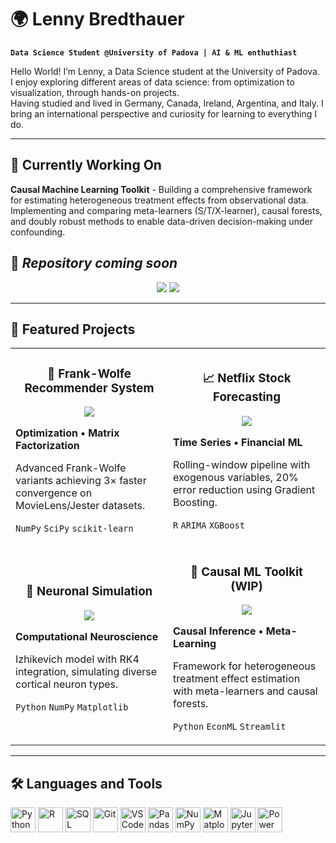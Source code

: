 # 🌍 Lenny Bredthauer

**`Data Science Student @University of Padova | AI & ML enthuthiast`**

Hello World! I’m Lenny, a Data Science student at the University of Padova.  
I enjoy exploring different areas of data science: from optimization to visualization, through hands-on projects.  
Having studied and lived in Germany, Canada, Ireland, Argentina, and Italy. I bring an international perspective and curiosity for learning to everything I do.  

---

## 🚀 Currently Working On

**Causal Machine Learning Toolkit** - Building a comprehensive framework for estimating heterogeneous treatment effects from observational data. Implementing and comparing meta-learners (S/T/X-learner), causal forests, and doubly robust methods to enable data-driven decision-making under confounding.

🔗 *Repository coming soon*
---

<p align="center">
  <a href="mailto:lennart.bredthauer@gmail.com"><img src="https://img.shields.io/badge/Email-D14836?style=flat&logo=gmail&logoColor=white"/></a>
  <a href="https://www.linkedin.com/in/lennart-bredthauer-249b53243/"><img src="https://img.shields.io/badge/LinkedIn-0A66C2?style=flat&logo=linkedin&logoColor=white"/></a>
</p>


---

## 💼 Featured Projects

<table>
  <tr>
    <td width="50%">
      <h3 align="center">🎯 Frank-Wolfe Recommender System</h3>
      <p align="center">
        <a href="https://github.com/Lenny945/frank-wolfe-recommender">
          <img src="https://img.shields.io/badge/View-Repo-blue?style=for-the-badge&logo=github"/>
        </a>
      </p>
      <p><strong>Optimization • Matrix Factorization</strong></p>
      <p>Advanced Frank-Wolfe variants achieving 3× faster convergence on MovieLens/Jester datasets.</p>
      <p><code>NumPy</code> <code>SciPy</code> <code>scikit-learn</code></p>
    </td>
    <td width="50%">
      <h3 align="center">📈 Netflix Stock Forecasting</h3>
      <p align="center">
        <a href="https://github.com/Lenny945/netflix-forecasting-r">
          <img src="https://img.shields.io/badge/View-Repo-blue?style=for-the-badge&logo=github"/>
        </a>
      </p>
      <p><strong>Time Series • Financial ML</strong></p>
      <p>Rolling-window pipeline with exogenous variables, 20% error reduction using Gradient Boosting.</p>
      <p><code>R</code> <code>ARIMA</code> <code>XGBoost</code></p>
    </td>
  </tr>
  <tr>
    <td width="50%">
      <h3 align="center">🧠 Neuronal Simulation</h3>
      <p align="center">
        <a href="https://github.com/Lenny945/izhikevich-neuron-model">
          <img src="https://img.shields.io/badge/View-Repo-blue?style=for-the-badge&logo=github"/>
        </a>
      </p>
      <p><strong>Computational Neuroscience</strong></p>
      <p>Izhikevich model with RK4 integration, simulating diverse cortical neuron types.</p>
      <p><code>Python</code> <code>NumPy</code> <code>Matplotlib</code></p>
    </td>
    <td width="50%">
      <h3 align="center">🔬 Causal ML Toolkit (WIP)</h3>
      <p align="center">
        <a href="link-to-repo">
          <img src="https://img.shields.io/badge/Status-In_Progress-yellow?style=for-the-badge"/>
        </a>
      </p>
      <p><strong>Causal Inference • Meta-Learning</strong></p>
      <p>Framework for heterogeneous treatment effect estimation with meta-learners and causal forests.</p>
      <p><code>Python</code> <code>EconML</code> <code>Streamlit</code></p>
    </td>
  </tr>
</table>


---

## 🛠️ Languages and Tools

<p align="left">
  <img src="https://cdn.jsdelivr.net/gh/devicons/devicon/icons/python/python-original.svg" alt="Python" width="40" height="40"/>
  <img src="https://cdn.jsdelivr.net/gh/devicons/devicon/icons/r/r-original.svg" alt="R" width="40" height="40"/>
  <img src="https://cdn.jsdelivr.net/gh/devicons/devicon/icons/mysql/mysql-original.svg" alt="SQL" width="40" height="40"/>
  <img src="https://cdn.jsdelivr.net/gh/devicons/devicon/icons/git/git-original.svg" alt="Git" width="40" height="40"/>
  <img src="https://cdn.jsdelivr.net/gh/devicons/devicon/icons/vscode/vscode-original.svg" alt="VSCode" width="40" height="40"/>
  <img src="https://cdn.jsdelivr.net/gh/devicons/devicon/icons/pandas/pandas-original.svg" alt="Pandas" width="40" height="40"/>
  <img src="https://cdn.jsdelivr.net/gh/devicons/devicon/icons/numpy/numpy-original.svg" alt="NumPy" width="40" height="40"/>
  <img src="https://cdn.jsdelivr.net/gh/devicons/devicon/icons/matplotlib/matplotlib-original.svg" alt="Matplotlib" width="40" height="40"/>
  <img src="https://cdn.jsdelivr.net/gh/devicons/devicon/icons/jupyter/jupyter-original.svg" alt="Jupyter" width="40" height="40"/>
  <img src="https://img.icons8.com/color/48/power-bi.png" alt="Power BI" width="40" height="40"/>
</p>


#










